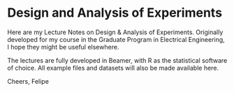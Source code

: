 # Design and Analysis of Experiments
Here are my Lecture Notes on Design & Analysis of Experiments. Originally developed for my course in the Graduate Program in Electrical Engineering, I hope they might be useful elsewhere.

The lectures are fully developed in Beamer, with R as the statistical software of choice. All example files and datasets will also be made available here.

Cheers,
Felipe
